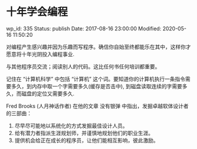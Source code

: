 # 十年学会编程


wp_id: 335
Status: publish
Date: 2017-08-16 23:00:00
Modified: 2020-05-16 11:50:20


对编程产生感兴趣并因为乐趣而写程序。确信你自始至终都能乐在其中，这样你才愿意将十年光阴投入编程事业.

与其他程序员交流；阅读别人的代码。这比任何书任何培训都重要。

记住在 “计算机科学” 中包括 “计算机” 这个词。要知道你的计算机执行一条指令需要多久，到内存中取一个字需要多久(缓存是否击中), 到磁盘读取连续的字需要多久，而磁盘的定位又需要多久. 

Fred Brooks (人月神话作者) 在他的文章 没有银弹 中指出，发掘卓越软体设计者的三部曲：

1. 尽早尽可能地以系统化的方式发掘最佳设计人员。
2. 给有潜力者指派生涯规划师，并谨慎地规划他们的职业生涯。
3. 提供机会给正在成长的程序员，让他们能相互影响，彼此激励。
